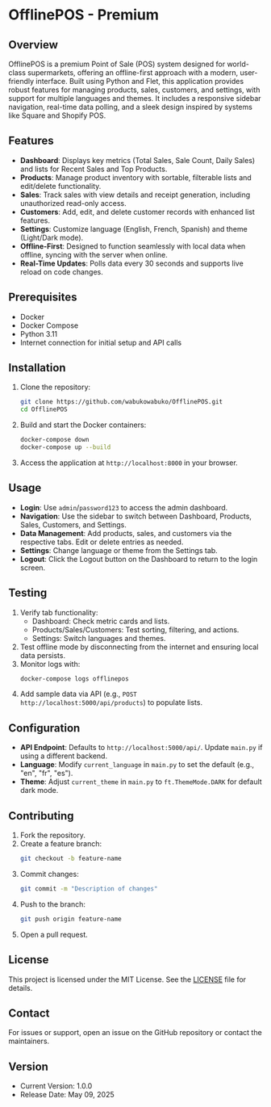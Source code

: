 # OfflinePOS - Premium

## Overview
OfflinePOS is a premium Point of Sale (POS) system designed for world-class supermarkets, offering an offline-first approach with a modern, user-friendly interface. Built using Python and Flet, this application provides robust features for managing products, sales, customers, and settings, with support for multiple languages and themes. It includes a responsive sidebar navigation, real-time data polling, and a sleek design inspired by systems like Square and Shopify POS.

## Features
- **Dashboard**: Displays key metrics (Total Sales, Sale Count, Daily Sales) and lists for Recent Sales and Top Products.
- **Products**: Manage product inventory with sortable, filterable lists and edit/delete functionality.
- **Sales**: Track sales with view details and receipt generation, including unauthorized read-only access.
- **Customers**: Add, edit, and delete customer records with enhanced list features.
- **Settings**: Customize language (English, French, Spanish) and theme (Light/Dark mode).
- **Offline-First**: Designed to function seamlessly with local data when offline, syncing with the server when online.
- **Real-Time Updates**: Polls data every 30 seconds and supports live reload on code changes.

## Prerequisites
- Docker
- Docker Compose
- Python 3.11
- Internet connection for initial setup and API calls

## Installation
1. Clone the repository:
   ```bash
   git clone https://github.com/wabukowabuko/OfflinePOS.git
   cd OfflinePOS
   ```
2. Build and start the Docker containers:
   ```bash
   docker-compose down
   docker-compose up --build
   ```
3. Access the application at `http://localhost:8000` in your browser.

## Usage
- **Login**: Use `admin`/`password123` to access the admin dashboard.
- **Navigation**: Use the sidebar to switch between Dashboard, Products, Sales, Customers, and Settings.
- **Data Management**: Add products, sales, and customers via the respective tabs. Edit or delete entries as needed.
- **Settings**: Change language or theme from the Settings tab.
- **Logout**: Click the Logout button on the Dashboard to return to the login screen.

## Testing
1. Verify tab functionality:
   - Dashboard: Check metric cards and lists.
   - Products/Sales/Customers: Test sorting, filtering, and actions.
   - Settings: Switch languages and themes.
2. Test offline mode by disconnecting from the internet and ensuring local data persists.
3. Monitor logs with:
   ```bash
   docker-compose logs offlinepos
   ```
4. Add sample data via API (e.g., `POST http://localhost:5000/api/products`) to populate lists.

## Configuration
- **API Endpoint**: Defaults to `http://localhost:5000/api/`. Update `main.py` if using a different backend.
- **Language**: Modify `current_language` in `main.py` to set the default (e.g., "en", "fr", "es").
- **Theme**: Adjust `current_theme` in `main.py` to `ft.ThemeMode.DARK` for default dark mode.

## Contributing
1. Fork the repository.
2. Create a feature branch:
   ```bash
   git checkout -b feature-name
   ```
3. Commit changes:
   ```bash
   git commit -m "Description of changes"
   ```
4. Push to the branch:
   ```bash
   git push origin feature-name
   ```
5. Open a pull request.

## License
This project is licensed under the MIT License. See the [LICENSE](LICENSE) file for details.

## Contact
For issues or support, open an issue on the GitHub repository or contact the maintainers.

## Version
- Current Version: 1.0.0
- Release Date: May 09, 2025
